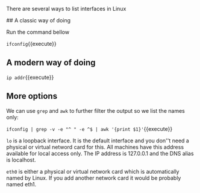 There are several ways to list interfaces in Linux

## A classic way of doing

Run the command bellow

`ifconfig`{{execute}}

## A modern way of doing

`ip addr`{{execute}}

## More options

We can use `grep` and `awk` to further filter the output so we list the names only:

`ifconfig | grep -v -e "^ " -e ^$ | awk '{print $1}'`{{execute}}

`lo` is a loopback interface. It is the default interface and you don''t need a physical or virtual netword card for this. All machines have this address available for local access only. The IP address is 127.0.0.1 and the DNS alias is localhost.

`eth0` is either a physical or virtual network card which is automatically named by Linux. If you add another network card it would be probably named eth1.
